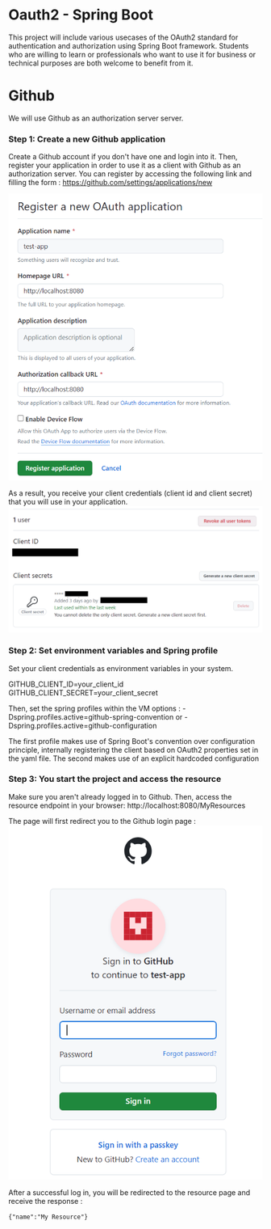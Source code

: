 # Oauth2 - Spring Boot
This project will include various usecases of the OAuth2 standard for authentication and authorization using Spring Boot framework. Students who are willing to learn or professionals who want to use it for business or technical purposes are both welcome to benefit from it.

# Github
We will use Github as an authorization server server.

### Step 1: Create a new Github application

Create a Github account if you don't have one and login into it. Then, register your application in order to use it as a client with Github as an authorization server.
You can register by accessing the following link and filling the form : https://github.com/settings/applications/new

![img.png](img.png)

As a result, you receive your client credentials (client id and client secret) that you will use in your application.
![img_1.png](img_1.png)

### Step 2: Set environment variables and Spring profile

Set your client credentials as environment variables in your system.

GITHUB_CLIENT_ID=your_client_id
GITHUB_CLIENT_SECRET=your_client_secret

Then, set the spring profiles within the VM options : 
-Dspring.profiles.active=github-spring-convention
or
-Dspring.profiles.active=github-configuration

The first profile makes use of Spring Boot's convention over configuration principle, internally registering the client based on OAuth2 properties set in the yaml file.
The second makes use of an explicit hardcoded configuration

### Step 3: You start the project and access the resource

Make sure you aren't already logged in to Github. Then, access the resource endpoint in your browser:
http://localhost:8080/MyResources

The page will first redirect you to the Github login page : 
![img_2.png](img_2.png)

After a successful log in, you will be redirected to the resource page and receive the response : 

    {"name":"My Resource"}
